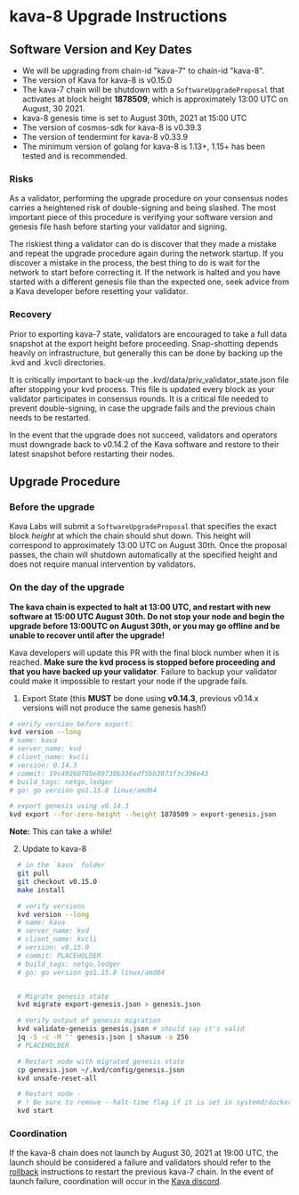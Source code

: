 # kava-8 Upgrade Instructions

## Software Version and Key Dates

- We will be upgrading from chain-id "kava-7" to chain-id "kava-8".
- The version of Kava for kava-8 is v0.15.0
- The kava-7 chain will be shutdown with a `SoftwareUpgradeProposal` that activates at block height __1878509__, which is approximately 13:00 UTC on August, 30 2021.  
- kava-8 genesis time is set to August 30th, 2021 at 15:00 UTC
- The version of cosmos-sdk for kava-8 is v0.39.3
- The version of tendermint for kava-8 v0.33.9
- The minimum version of golang for kava-8 is 1.13+, 1.15+ has been tested and is recommended.

### Risks

As a validator, performing the upgrade procedure on your consensus nodes carries a heightened risk of double-signing and being slashed. The most important piece of this procedure is verifying your software version and genesis file hash before starting your validator and signing.

The riskiest thing a validator can do is discover that they made a mistake and repeat the upgrade procedure again during the network startup. If you discover a mistake in the process, the best thing to do is wait for the network to start before correcting it. If the network is halted and you have started with a different genesis file than the expected one, seek advice from a Kava developer before resetting your validator.

### Recovery

Prior to exporting kava-7 state, validators are encouraged to take a full data snapshot at the export height before proceeding. Snap-shotting depends heavily on infrastructure, but generally this can be done by backing up the .kvd and .kvcli directories.

It is critically important to back-up the .kvd/data/priv_validator_state.json file after stopping your kvd process. This file is updated every block as your validator participates in consensus rounds. It is a critical file needed to prevent double-signing, in case the upgrade fails and the previous chain needs to be restarted.

In the event that the upgrade does not succeed, validators and operators must downgrade back to v0.14.2 of the Kava software and restore to their latest snapshot before restarting their nodes.

## Upgrade Procedure

### Before the upgrade

Kava Labs will submit a `SoftwareUpgradeProposal` that specifies the exact block _height_ at which the chain should shut down. This height will correspond to approximately 13:00 UTC on August 30th. Once the proposal passes, the chain will shutdown automatically at the specified height and does not require manual intervention by validators. 

### On the day of the upgrade

**The kava chain is expected to halt at 13:00 UTC, and restart with new software at 15:00 UTC August 30th. Do not stop your node and begin the upgrade before 13:00UTC on August 30th, or you may go offline and be unable to recover until after the upgrade!**

Kava developers will update this PR with the final block number when it is reached. **Make sure the kvd process is stopped before proceeding and that you have backed up your validator**. Failure to backup your validator could make it impossible to restart your node if the upgrade fails.

1. Export State (this **MUST** be done using **v0.14.3**, previous v0.14.x versions will not produce the same genesis hash!)

```sh
# verify version before export: 
kvd version --long
# name: kava
# server_name: kvd
# client_name: kvcli
# version: 0.14.3
# commit: 19c4926078be89730b336edf5bb3873f3c396e43
# build_tags: netgo,ledger
# go: go version go1.15.8 linux/amd64

# export genesis using v0.14.3
kvd export --for-zero-height --height 1878509 > export-genesis.json
```

**Note:** This can take a while!

2. Update to kava-8

```sh
  # in the `kava` folder
  git pull
  git checkout v0.15.0
  make install

  # verify versions
  kvd version --long
  # name: kava
  # server_name: kvd
  # client_name: kvcli
  # version: v0.15.0
  # commit: PLACEHOLDER
  # build_tags: netgo,ledger
  # go: go version go1.15.8 linux/amd64


  # Migrate genesis state
  kvd migrate export-genesis.json > genesis.json

  # Verify output of genesis migration
  kvd validate-genesis genesis.json # should say it's valid
  jq -S -c -M '' genesis.json | shasum -a 256
  # PLACEHOLDER

  # Restart node with migrated genesis state
  cp genesis.json ~/.kvd/config/genesis.json
  kvd unsafe-reset-all

  # Restart node -
  # ! Be sure to remove --halt-time flag if it is set in systemd/docker
  kvd start
```

### Coordination

If the kava-8 chain does not launch by August 30, 2021 at 19:00 UTC, the launch should be considered a failure and validators should refer to the [rollback](./rollback.md) instructions to restart the previous kava-7 chain. In the event of launch failure, coordination will occur in the [Kava discord](https://discord.com/invite/kQzh3Uv).
